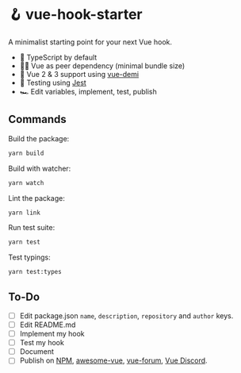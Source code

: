 # 🪝 vue-hook-starter

A minimalist starting point for your next Vue hook.

- 🧩 TypeScript by default
- 🏋️‍♀️ Vue as peer dependency (minimal bundle size)
- 🤟 Vue 2 & 3 support using [vue-demi](https://github.com/antfu/vue-demi)
- 🤹 Testing using [Jest](https://jestjs.io)
- 🏎 Edit variables, implement, test, publish

## Commands

Build the package:

```bash
yarn build
```

Build with watcher:

```bash
yarn watch
```

Lint the package:

```bash
yarn link
```

Run test suite:

```bash
yarn test
```

Test typings:

```bash
yarn test:types
```

## To-Do

- [ ] Edit package.json `name`, `description`, `repository` and `author` keys.
- [ ] Edit README.md
- [ ] Implement my hook
- [ ] Test my hook
- [ ] Document
- [ ] Publish on [NPM](npmjs.com), [awesome-vue](https://github.com/vuejs/awesome-vue), [vue-forum](https://forum.vuejs.org/), [Vue Discord](https://fr.vuejs.org/v2/guide/join.html).

